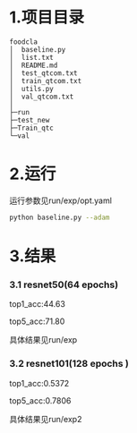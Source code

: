 # 1.项目目录

```
foodcla
│  baseline.py
│  list.txt
│  README.md
│  test_qtcom.txt
│  train_qtcom.txt
│  utils.py
│  val_qtcom.txt
│        
├─run        
├─test_new
├─Train_qtc
└─val

```

# 2.运行

运行参数见run/exp/opt.yaml

```bash
python baseline.py --adam
```

# 3.结果

### 3.1 resnet50(64 epochs)

top1_acc:44.63

top5_acc:71.80

具体结果见run/exp

### 3.2 resnet101(128 epochs )

top1_acc:0.5372

top5_acc:0.7806

具体结果见run/exp2

